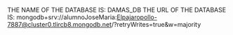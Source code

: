 THE NAME OF THE DATABASE IS: DAMAS_DB
THE URL OF THE DATABASE IS: mongodb+srv://alumnoJoseMaria:Elpajaropollo-7887@cluster0.tlircb8.mongodb.net/?retryWrites=true&w=majority
